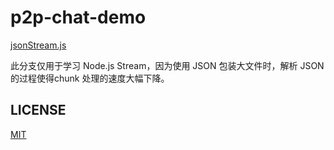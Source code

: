 # p2p-chat-demo

[jsonStream.js](core/lib/utils/jsonStream.js)

此分支仅用于学习 Node.js Stream，因为使用 JSON 包装大文件时，解析 JSON 的过程使得chunk 处理的速度大幅下降。

## LICENSE

[MIT](LICENSE)

